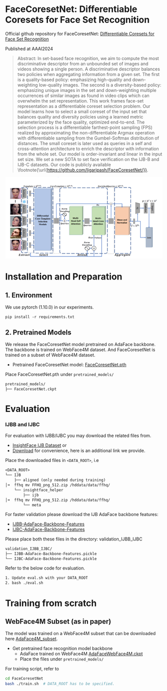 # FaceCoresetNet: Differentiable Coresets for Face Set Recognition

Official github repository for FaceCoresetNet: [Differentiable Coresets for Face Set Recognition](https://arxiv.org/abs/2308.14075)



Published at AAAI2024


> Abstract: In set-based face recognition, we aim to compute the most discriminative descriptor from an unbounded set of images and videos showing a single person. A discriminative descriptor balances two policies when aggregating information from a given set. The first is a quality-based policy: emphasizing high-quality and down-weighting low-quality images. The second is a diversity-based policy: emphasizing unique images in the set and down-weighting multiple occurrences of similar images as found in video clips which can overwhelm the set representation.
This work frames face-set representation as a differentiable coreset selection problem. Our model learns how to select a small coreset of the input set that balances quality and diversity policies using a learned metric parameterized by the face quality, optimized end-to-end. The selection process is a differentiable farthest-point sampling (FPS) realized by approximating the non-differentiable Argmax operation with differentiable sampling from the Gumbel-Softmax distribution of distances. The small coreset is later used as queries in a self and cross-attention architecture to enrich the descriptor with information from the whole set. Our model is order-invariant and linear in the input set size.
We set a new SOTA to set face verification on the IJB-B and IJB-C datasets. Our code is publicly available \footnote{\url{https://github.com/ligaripash/FaceCoresetNet/}}.


<img src="assets/arch.png"  />


# Installation and Preparation

## 1. Environment
We use pytorch (1.10.0) in our experiments.
```
pip install -r requirements.txt
```

## 2. Pretrained Models
We release the FaceCoresetNet model pretrained on AdaFace backbone. 
The backbone is trained on WebFace4M dataset. 
And FaceCoresetNet is trained on a subset of WebFace4M dataset. 

- Pretrained FaceCoresetNet model:  [FaceCoresetNet.pth](https://drive.google.com/file/d/19cBIRF06ALgbeKXLR1B2h4aNrHj3d9Lf/view?usp=sharing)

Place FaceCoresetNet.pth under `pretrained_models/`
```
pretrained_models/
├── FaceCoresetNet.ckpt                         
```
# Evaluation

### IJBB and IJBC

For evaluation with IJBB/IJBC you may download the related files from. 
- [InsightFace IJB Dataset](https://github.com/deepinsight/insightface/tree/master/recognition/_evaluation_/ijb) or
- [Download](https://forms.gle/7zURRo2tca96ZKyf6) for convenience, here is an additional link we provide.

Place the downloaded files in `<DATA_ROOT>`, i.e
```
<DATA_ROOT>
└── IJB
    ├── aligned (only needed during training)                                                                                                                      │➜  ffhq mv FFHQ_png_512.zip /hddata/data/ffhq/
    └── insightface_helper
        ├── ijb                                                                                                                             │➜  ffhq mv FFHQ_png_512.zip /hddata/data/ffhq/
        └── meta        
```

For faster validation please download the IJB AdaFace backbone features:
- [IJBB-AdaFace-Backbone-Features](https://drive.google.com/file/d/1cPCzGc3mFaJnTW7wRLu_lGTeHcyipNxf/view?usp=drive_link)
- [IJBC-AdaFace-Backbone-Features](https://drive.google.com/file/d/1tJwOcUj1B9Cip7TYwaZThL3YZrLM37X1/view?usp=sharing)

Please place both these files in the directory: validation_IJBB_IJBC

```
validation_IJBB_IJBC/
├── IJBB-AdaFace-Backbone-Features.pickle
└── IJBC-AdaFace-Backbone-Features.pickle                  
```

Refer to the below code for evaluation.
```bash
1. Update eval.sh with your DATA_ROOT
2. bash ./eval.sh  
```


# Training from scratch

## WebFace4M Subset (as in paper)
The model was trained on a WebFace4M subset that can be downloaded here [AdaFace4M_subset](https://drive.google.com/file/d/1LuhyxoTdMoVTsrlmZ5_F26Oia3bXsIpu/view?usp=share_link).

- Get pretrained face recognition model backbone
  - AdaFace trained on WebFace4M [AdaFaceWebFace4M.ckpt](https://drive.google.com/file/d/19AfGaGZjDqwPQR00kck0GBknePmQOFnU/view?usp=share_link)
  - Place the files under `pretrained_models/`


For training script, refer to
```bash
cd FaceCoresetNet
bash ./train.sh  # DATA_ROOT has to be specified. 
```

